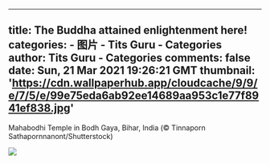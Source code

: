 
---
title: The Buddha attained enlightenment here!
categories: 
    - 图片
    - Tits Guru - Categories
author: Tits Guru - Categories
comments: false
date: Sun, 21 Mar 2021 19:26:21 GMT
thumbnail: 'https://cdn.wallpaperhub.app/cloudcache/9/9/e/7/5/e/99e75eda6ab92ee14689aa953c1e77f8941ef838.jpg'
---

<div>   
<p>Mahabodhi Temple in Bodh Gaya, Bihar, India (© Tinnaporn Sathapornnanont/Shutterstock)</p><img src="https://cdn.wallpaperhub.app/cloudcache/9/9/e/7/5/e/99e75eda6ab92ee14689aa953c1e77f8941ef838.jpg" referrerpolicy="no-referrer">  
</div>
            